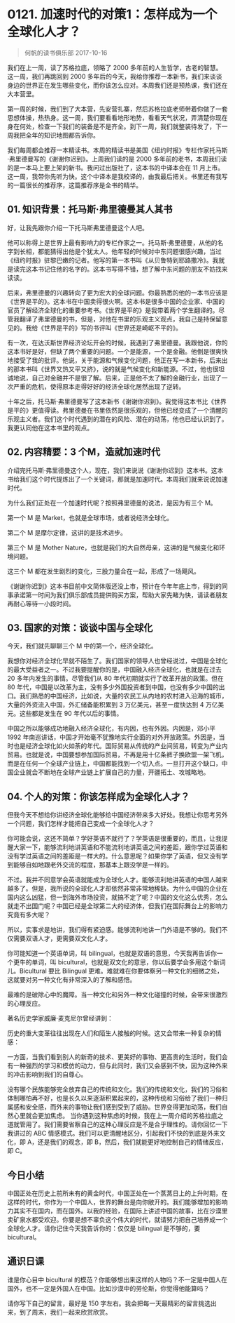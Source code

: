 # 0121. 加速时代的对策1：怎样成为一个全球化人才？
> 何帆的读书俱乐部
2017-10-16

我们在上一周，读了苏格拉底，领略了 2000 多年前的人生哲学，古老的智慧。这一周，我们再跳回到 2000 多年后的今天，我给你推荐一本新书，我们来谈谈身边的世界正在发生哪些变化，而你该怎么应对。本周我们还是预热课，我们还在大本营里。

第一周的时候，我们到了大本营，先安营扎寨，然后苏格拉底老师带着你做了一套思想体操，热热身。这一周，我们要看看地形地势，看看天气状况，弄清楚你现在身在何处，检查一下我们的装备是不是齐全。到下一周，我们就整装待发了，下一周我把全年的知识地图都告诉你。

我们每周都会推荐一本精读书。本周的精读书是美国《纽约时报》专栏作家托马斯·弗里德曼写的《谢谢你迟到》。上周我们读的是 2000 多年前的老书，本周我们读的是一本马上要上架的新书。我问过出版社了，这本书的中译本会在 11 月上市。这一周，我带你先听为快。这个中译本是我校译的，由我最后把关。书里还有我写的一篇很长的推荐序，这篇推荐序是全书的精华。

## 01. 知识背景：托马斯·弗里德曼其人其书

好，让我先跟你介绍一下托马斯弗里德曼这个人吧。

他可以称得上是世界上最有影响力的专栏作家之一。托马斯·弗里德曼，从他的名字到长相，都能猜得出他是个犹太人。他年轻的时候对中东问题很感兴趣，当过《纽约时报》驻黎巴嫩的记者。他写的第一本书叫《从贝鲁特到耶路撒冷》。我就是读完这本书记住他的名字的。这本书写得不错，想了解中东问题的朋友不妨找来读读。

后来，弗里德曼的兴趣转向了更为宏大的全球问题。你最熟悉的他的一本书应该是《世界是平的》。这本书在中国卖得很火啊。这本书是很多中国的企业家、中国的官员了解经济全球化的重要参考书。《世界是平的》是我带着两个学生翻译的。尽管我翻译了弗里德曼的书，但是，对他在书里的乐观主义观点，我自己是持保留意见的。我给《世界是平的》写的书评叫《世界还是崎岖不平的》。

有一次，在达沃斯世界经济论坛开会的时候，我遇到了弗里德曼。我跟他说，你的这本书好是好，但缺了两个重要的问题。一个是能源，一个是金融。他倒是很爽快地接受了我的批评。他说，关于能源和气候变化问题，他正在写一本新书，后来出的那本书叫《世界又热又平又挤》，说的就是气候变化和新能源。不过，他也很坦诚地说，自己对金融并不是很了解。后来，正是他不太了解的金融行业，出现了一次严重的危机，使得原本走得好好的经济全球化居然出现了逆转。

十年之后，托马斯·弗里德曼写了这本新书《谢谢你迟到》。我觉得这本书比《世界是平的》更值得读。弗里德曼在书里依然是很乐观的，但他已经变成了一个清醒的乐观主义者。我们这个时代遇到的潜在的风险、潜在的动荡，他也已经认识到了。我更认同他在这本书里的观点。

## 02. 内容精要：3 个M，造就加速时代

介绍完托马斯·弗里德曼这个人，现在，我们来说说《谢谢你迟到》这本书。这本书给我们这个时代提炼出了一个关键词，那就是加速时代。本周我们就来说说加速时代。

为什么我们正处在一个加速时代呢？按照弗里德曼的说法，是因为有三个 M。

第一个 M 是 Market，也就是全球市场，或者说经济全球化。

第二个 M 是摩尔定律，这讲的是技术进步。

第三个 M 是 Mother Nature，也就是我们的大自然母亲，这讲的是气候变化和环境问题。

这三个 M 都在发生剧烈的变化，三股力量合在一起，形成了一场飓风。

《谢谢你迟到》这本书目前中文简体版还没上市，预计在今年年底上市，得到的同事承诺第一时间为我们俱乐部成员提供购买方案，帮助大家先睹为快，请读者朋友再耐心等待一小段时间。

## 03. 国家的对策：谈谈中国与全球化

今天，我们就先聊聊三个 M 中的第一个，经济全球化。

我想你对经济全球化早就不陌生了。我们国家的领导人也曾经说过，中国是全球化的最大受益者之一。不过我要提醒你的是，中国融入经济全球化，也就是在过去 20 多年内发生的事情。尽管我们从 80 年代初期就实行了改革开放的政策。但在 80 年代，中国是以改革为主，没有多少外国投资者到中国，也没有多少中国的出口。我们熟悉的中国经济，比如说，大量的农民工从内地的农村进入沿海的城市，大量的外资流入中国，外汇储备能积累到 3 万亿美元，甚至一度快达到 4 万亿美元。这些都是发生在 90 年代以后的事情。

中国之所以能够成功地融入经济全球化，有内因，也有外因。内因是，邓小平 1992 年南巡讲话，中国才开始毫不犹豫地实行全面的对外开放政策。外因是，当时也是经济全球化如火如荼的年代。国际贸易从传统的产业间贸易，转变为产业内贸易。也就是说，中国要想参加国际贸易，不再是用十亿条裤子换欧盟一架飞机，而是在任何一个全球产业链上，中国都能找到一个切入点。一旦打开这个缺口，中国企业就会不断地在全球产业链上扩展自己的力量，开疆拓土、攻城略地。

## 04. 个人的对策：你该怎样成为全球化人才？

但我今天不想给你讲经济全球化能够给中国经济带来多大好处。我想让你思考另外一个问题，我们怎样才能把自己变成一个全球化人才？

你可能会说，这还不简单？学好英语不就行了？学英语是很重要的，而且，让我提醒大家一下，能够流利地讲英语和不能流利地讲英语之间的差距，跟你学过英语和没有学过英语之间的差距是一样大的。什么意思呢？如果你学了英语，但又没有学到能够自如地跟老外交流的程度，那基本上跟没学是一样的。

不过。我并不同意学会英语就能成为全球化人才。能够流利地讲英语的中国人越来越多了。但是，我所说的全球化人才却依然非常非常地稀缺。为什么中国的企业在国内这么凶猛，但一到海外市场投资，就搞不定了呢？中国的文化这么优秀，怎么就走不出国门呢？中国已经是全球第二大的经济体，但我们在国际舞台上的影响力究竟有多大呢？

所以，实事求是地讲，我们得有紧迫感。能够流利地讲一门外语是不够的。我们不仅需要双语人才，更需要双文化人才。

你可能知道一个英语单词，叫 bilingual，也就是双语的意思，今天我再告诉你一个更牛的单词，叫 bicultural，也就是双文化的意思，你以后要学会多用这个新词儿。Bicultural 要比 Bilingual 更难。难就难在你要体察另一种文化的细微之处，这就要对另一种文化有非常深入的了解和感悟。

最难的是破除心中的魔障。当一种文化和另外一种文化碰撞的时候，会带来很激烈的心理反应。

著名历史学家威廉·麦克尼尔曾经讲到：

历史的重大变革往往出现在人们和陌生人接触的时候。这又会带来一种复杂的情感：

一方面，当我们看到别人的新奇的技术、更美好的事物、更高贵的生活时，我们会有一种强烈的学习和模仿的动力，但与此同时，我们又会感到不快，因为这种外来的冲击影响到我们的自尊心。

没有哪个民族能够完全放弃自己的传统和文化。我们的传统和文化，我们的习俗和体制哪怕再不好，也是长久以来逐渐积累起来的，这种传统和习俗给了我们一种归属感和安全感，而外来的事物让我们感到受到了威胁。世界变得更加动荡，我们自然心里就会更加焦虑。
当你遇到这种焦虑的时候，我在上一周介绍的苏格拉底之道就管用了。我们需要省察自己的这种心理反应是不是合乎理性的。请你回忆一下我讲过的 ABC 情感模式。我们可以更清醒地区分，引起我们不快的到底是外来文化，即 A，还是我们的观念，即 B，然后，我们就能更好地控制自己的情绪反应，即 C。

## 今日小结

中国正处在历史上前所未有的黄金时代，中国正处在一个蒸蒸日上的上升时期，在这样的时代，你作为一个中国人，世界的舞台是向你敞开的。我们能够增加的影响力其实不在国内，而在国外。以我的经验，在国际上讲述中国的故事，比在沙漠里卖矿泉水都受欢迎。你要是想不辜负这个伟大的时代，就请努力把自己培养成一个全球化人才。请你记住今天我告诉你的：仅仅是 bilingual 是不够的，要 bicultural。

## 通识日课

谁是你心目中 bicultural 的模范？你能够想出来这样的人物吗？不一定是中国人在国外，也不一定是外国人在中国。比如沙漠中的劳伦斯，你觉得他能算吗？

请你写下自己的留言，最好是 150 字左右。我会把每一天最精彩的留言挑选出来，到了周末，我们一起来欣赏欣赏。


